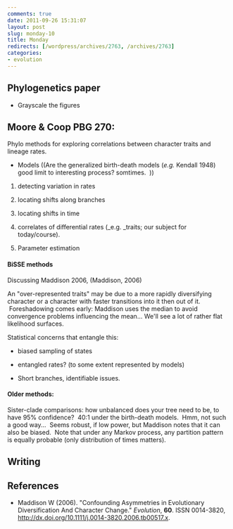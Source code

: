 ```yaml
---
comments: true
date: 2011-09-26 15:31:07
layout: post
slug: monday-10
title: Monday
redirects: [/wordpress/archives/2763, /archives/2763]
categories:
- evolution
---
```


## Phylogenetics paper





	
  * Grayscale the figures




## Moore & Coop PBG 270:


Phylo methods for exploring correlations between character traits and lineage rates.



	
  * Models ((Are the generalized birth-death models (_e.g._ Kendall 1948) good limit to interesting process? somtimes.  ))



	
  1. detecting variation in rates

	
  2. locating shifts along branches

	
  3. locating shifts in time

	
  4. correlates of differential rates (_e.g. _traits; our subject for today/course).

	
  5. Parameter estimation




#### BiSSE methods


Discussing Maddison 2006, (Maddison, 2006)

An "over-represented traits" may be due to a more rapidly diversifying character or a character with faster transitions into it then out of it.  Foreshadowing comes early: Maddison uses the median to avoid convergence problems influencing the mean... We'll see a lot of rather flat likelihood surfaces.

Statistical concerns that entangle this:



	
  * biased sampling of states

	
  * entangled rates? (to some extent represented by models)

	
  * Short branches, identifiable issues.




#### Older methods:


Sister-clade comparisons: how unbalanced does your tree need to be, to have 95% confidence?  40:1 under the birth-death models.  Hmm, not such a good way...  Seems robust, if low power, but Maddison notes that it can also be biased.  Note that under any Markov process, any partition pattern is equally probable (only distribution of times matters).




## Writing




## References


- Maddison W (2006).
"Confounding Asymmetries in Evolutionary Diversification And Character Change."
*Evolution*, **60**.
ISSN 0014-3820, <a href="http://dx.doi.org/10.1111/j.0014-3820.2006.tb00517.x">http://dx.doi.org/10.1111/j.0014-3820.2006.tb00517.x</a>.

